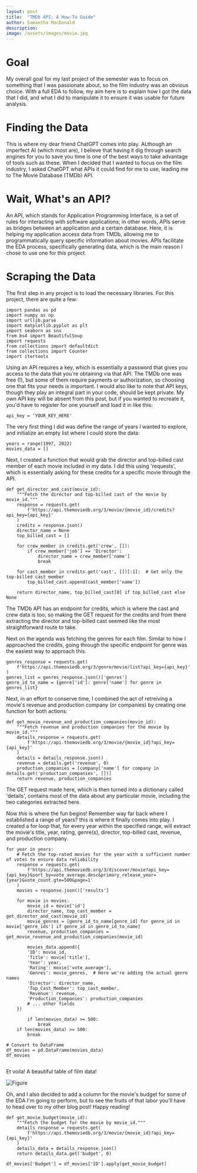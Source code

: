 ```yaml
---
layout: post
title:  "TMDb API; A How-To Guide"
author: Samantha MacDonald 
description: 
image: /assets/images/movie.jpg
---
```


# Goal   

My overall goal for my last project of the semester was to focus on something that I was passionate about, so the film industry was an obvious choice. With a full EDA to follow, my aim here is to explain how I got the data that I did, and what I did to manipulate it to ensure it was usable for future analysis. 

# Finding the Data  
This is where my dear friend ChatGPT comes into play. ALthough an imperfect AI (which most are), I believe that having it dig through search engines for you to save you time is one of the best ways to take advantage of tools such as these. When I decided that I wanted to focus on the film industry, I asked ChatGPT what APIs it could find for me to use, leading me to The Movie Database (TMDb) API.  
 
# Wait, What's an API? 
An API, which stands for Application Programming Interface, is a set of rules for interacting with software applications; in other words, APIs serve as bridges between an application and a certain database. Here, it is helping my application access data from TMDb, allowing me to programmatically query specific information about movies. APIs facilitate the EDA process, specifically generating data, which is the main reason I chose to use one for this project. 


# Scraping the Data 

The first step in any project is to load the necessary libraries. For this project, there are quite a few: 
```````
import pandas as pd 
import numpy as np 
import urllib.parse
import matplotlib.pyplot as plt
import seaborn as sns
from bs4 import BeautifulSoup
import requests
from collections import defaultdict
from collections import Counter
import itertools
```````
Using an API requires a key, which is essentially a password that gives you access to the data that you're obtaining via that API. The TMDb one was free (!), but some of them require payments or authorization, so choosing one that fits your needs is important. I would also like to note that API keys, though they play an integral part in your code, should be kept private. My own API key will be absent from this post, but if you wanted to recreate it, you'd have to register for one yourself and load it in like this: 

```````
api_key = 'YOUR_KEY_HERE' 
```````
The very first thing I did was define the range of years I wanted to explore, and initialize an empty list where I could store the data: 
``````
years = range(1997, 2022)
movies_data = []
```````
Next, I created a function that would grab the director and top-billed cast member of each movie included in my data. I did this using 'requests', which is essentially asking for these credits for a specific movie through the API.  
```````
def get_director_and_cast(movie_id):
    """Fetch the director and top-billed cast of the movie by movie_id."""
    response = requests.get(
        f'https://api.themoviedb.org/3/movie/{movie_id}/credits?api_key={api_key}'
    )
    credits = response.json()
    director_name = None
    top_billed_cast = []
    
    for crew_member in credits.get('crew', []):
        if crew_member['job'] == 'Director':
            director_name = crew_member['name']
            break
    
    for cast_member in credits.get('cast', [])[:1]:  # Get only the top-billed cast member
        top_billed_cast.append(cast_member['name'])

    return director_name, top_billed_cast[0] if top_billed_cast else None
```````
The TMDb API has an endpoint for credits, which is where the cast and crew data is too, so making the GET request for the credits and from there extracting the director and top-billed cast seemed like the most straightforward route to take. 

Next on the agenda was fetching the genres for each film. Similar to how I approached the credits, going through the specific endpoint for genre was the easiest way to approach this. 

```````
genres_response = requests.get(
    f'https://api.themoviedb.org/3/genre/movie/list?api_key={api_key}'
)
genres_list = genres_response.json()['genres']
genre_id_to_name = {genre['id']: genre['name'] for genre in genres_list}
```````
Next, in an effort to conserve time, I combined the act of retreiving a movie's revenue and production company (or companies) by creating one function for both actions: 
``````
def get_movie_revenue_and_production_companies(movie_id):
    """Fetch revenue and production companies for the movie by movie_id."""
    details_response = requests.get(
        f'https://api.themoviedb.org/3/movie/{movie_id}?api_key={api_key}'
    )
    details = details_response.json()
    revenue = details.get('revenue', 0)
    production_companies = [company['name'] for company in details.get('production_companies', [])]
    return revenue, production_companies
``````
The GET request made here, which is then turned into a dictionary called 'details', contains most of the data about any particular movie, including the two categories extracted here. 

Now *this* is where the fun begins! Remember way far back where I established a range of years? this is where it finally comes into play. I created a for loop that, for every year within the specified range, will extract the movie's title, year, rating, genre(s), director, top-billed cast, revenue, and production company. 
``````
for year in years:
    # Fetch the top-rated movies for the year with a sufficient number of votes to ensure data reliability
    response = requests.get(
        f'https://api.themoviedb.org/3/discover/movie?api_key={api_key}&sort_by=vote_average.desc&primary_release_year={year}&vote_count.gte=500&page=1'
    )
    movies = response.json()['results']
    
    for movie in movies:
        movie_id = movie['id']
        director_name, top_cast_member = get_director_and_cast(movie_id)
        movie_genres = [genre_id_to_name[genre_id] for genre_id in movie['genre_ids'] if genre_id in genre_id_to_name]
        revenue, production_companies = get_movie_revenue_and_production_companies(movie_id)

        movies_data.append({
        'ID': movie_id,
        'Title': movie['title'],
        'Year': year,
        'Rating': movie['vote_average'],
        'Genres': movie_genres,  # Here we're adding the actual genre names
        'Director': director_name,
        'Top_Cast_Member': top_cast_member,
        'Revenue': revenue, 
        'Production_Companies': production_companies
        # ... other fields
    })
        
        if len(movies_data) >= 500:
            break
    if len(movies_data) >= 500:
        break

# Convert to DataFrame
df_movies = pd.DataFrame(movies_data)
df_movies


``````
Et voila! A beautiful table of film data! 

![Figure](/assets/images/movietable.png) 

Oh, and I also decided to add a column for the movie's budget for some of the EDA I'm going to perform, but to see the fruits of that labor you'll have to head over to my other blog post! Happy reading! 

``````
def get_movie_budget(movie_id):
    """Fetch the budget for the movie by movie_id."""
    details_response = requests.get(
        f'https://api.themoviedb.org/3/movie/{movie_id}?api_key={api_key}'
    )
    details_data = details_response.json()
    return details_data.get('budget', 0)

df_movies['Budget'] = df_movies['ID'].apply(get_movie_budget)
``````